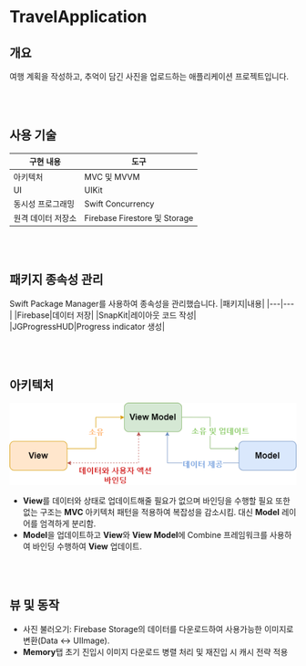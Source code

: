 # TravelApplication

## 개요
여행 계획을 작성하고, 추억이 담긴 사진을 업로드하는 애플리케이션 프로젝트입니다.


<br></br>
## 사용 기술
|구현 내용|도구|
|---|---|
|아키텍처|MVC 및 MVVM|
|UI|UIKit|
|동시성 프로그래밍|Swift Concurrency|
|원격 데이터 저장소|Firebase Firestore 및 Storage|



<br></br>
## 패키지 종속성 관리
Swift Package Manager를 사용하여 종속성을 관리했습니다.
|패키지|내용|
|---|---|
|Firebase|데이터 저장|
|SnapKit|레이아웃 코드 작성|
|JGProgressHUD|Progress indicator 생성|



<br></br>
## 아키텍처
<p align="center">
 <img src="/Document/MVVM.png">
</p>

- **View**를 데이터와 상태로 업데이트해줄 필요가 없으며 바인딩을 수행할 필요 또한 없는 구조는 **MVC** 아키텍처 패턴을 적용하여 복잡성을 감소시킴. 대신 **Model** 레이어를 엄격하게 분리함.
- **Model**을 업데이트하고 **View**와 **View Model**에 Combine 프레임워크를 사용하여 바인딩 수행하여 **View** 업데이트.



<br></br>
## 뷰 및 동작
- 사진 불러오기: Firebase Storage의 데이터를 다운로드하여 사용가능한 이미지로 변환(Data <-> UIImage). 
- **Memory**탭 초기 진입시 이미지 다운로드 병렬 처리 및 재진입 시 캐시 전략 적용
